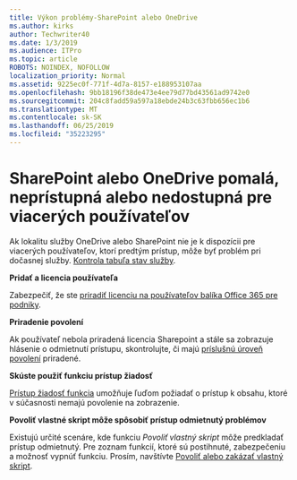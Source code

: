 ```yaml
---
title: Výkon problémy-SharePoint alebo OneDrive
ms.author: kirks
author: Techwriter40
ms.date: 1/3/2019
ms.audience: ITPro
ms.topic: article
ROBOTS: NOINDEX, NOFOLLOW
localization_priority: Normal
ms.assetid: 9225ec0f-771f-4d7a-8157-e188953107aa
ms.openlocfilehash: 9bb18196f38de473e4ee79d77bd43561ad9742e0
ms.sourcegitcommit: 204c8fadd59a597a18ebde24b3c63fbb656ec1b6
ms.translationtype: MT
ms.contentlocale: sk-SK
ms.lasthandoff: 06/25/2019
ms.locfileid: "35223295"
---
```

# <a name="sharepoint-or-onedrive-slow-inaccessible-or-unavailable-for-multiple-users"></a>SharePoint alebo OneDrive pomalá, neprístupná alebo nedostupná pre viacerých používateľov

Ak lokalitu služby OneDrive alebo SharePoint nie je k dispozícii pre viacerých používateľov, ktorí predtým prístup, môže byť problém pri dočasnej služby. [Kontrola tabuľa stav služby](https://portal.office.com/adminportal/home#/servicehealth).

**Pridať a licencia používateľa**

Zabezpečiť, že ste [priradiť licenciu na používateľov balíka Office 365 pre podniky](https://docs.microsoft.com/office365/admin/subscriptions-and-billing/assign-licenses-to-users?view=o365-worldwide&amp;tabs=One).


**Priradenie povolení**

Ak používateľ nebola priradená licencia Sharepoint a stále sa zobrazuje hlásenie o odmietnutí prístupu, skontrolujte, či majú [príslušnú úroveň povolení](https://docs.microsoft.com/sharepoint/understanding-permission-levels) priradené.

**Skúste použiť funkciu prístup žiadosť**

[Prístup žiadosť funkcia](https://support.office.com/article/Set-up-and-manage-access-requests-94B26E0B-2822-49D4-929A-8455698654B3) umožňuje ľuďom požiadať o prístup k obsahu, ktoré v súčasnosti nemajú povolenie na zobrazenie.

**Povoliť vlastné skript môže spôsobiť prístup odmietnutý problémov**

Existujú určité scenáre, kde funkciu *Povoliť vlastný skript* môže predkladať prístup odmietnutý. Pre zoznam funkcií, ktoré sú postihnuté, zabezpečeniu a možnosť vypnúť funkciu. Prosím, navštívte [Povoliť alebo zakázať vlastný skript](https://docs.microsoft.com/sharepoint/allow-or-prevent-custom-script).

